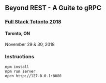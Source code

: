 ## Beyond REST - A Guite to gRPC
### [Full Stack Totonto 2018](http://fsto.co/)

#### Toronto, ON

November 29 & 30, 2018

### Instructions

```sh
npm install
npm run server
open http://127.0.0.1:8080
```
